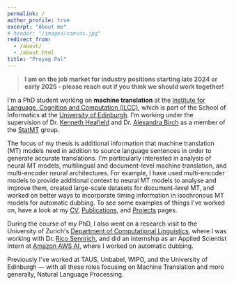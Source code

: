 ```yaml
---
permalink: /
author_profile: true
excerpt: "About me"
# header: "/images/canvas.jpg"
redirect_from: 
  - /about/
  - /about.html
title: "Proyag Pal"
---
```


> **I am on the job market for industry positions starting late 2024 or early 2025 - please reach out if you think we should work together!**

I'm a PhD student working on **machine translation** at the [Institute for Language, Cognition and Computation (ILCC)](http://web.inf.ed.ac.uk/ilcc), which is part of the School of Informatics at the [University of Edinburgh](https://www.ed.ac.uk/). I'm working under the supervision of Dr. [Kenneth Heafield](https://kheafield.com/) and Dr. [Alexandra Birch](https://sites.google.com/view/alexandra-birch) as a member of the [StatMT](https://www.wiki.ed.ac.uk/display/statmt/People) group.

The focus of my thesis is additional information that machine translation (MT) models need in addition to source language sentences in order to generate accurate translations. I'm particularly interested in analysis of neural MT models, multilingual and document-level machine translation, and multi-encoder neural architectures. For example, I have used multi-encoder models to provide additional context to neural MT models to analyse and improve them, created large-scale datasets for document-level MT, and worked on better ways to incorporate timing information in isochronous MT models for automatic dubbing. To see some examples of things I've worked on, have a look at my [CV](/cv), [Publications](/publications), and [Projects](/projects) pages.

During the course of my PhD, I also went on a research visit to the University of Zurich's [Department of Computational Linguistics](https://www.cl.uzh.ch/en/research-groups/texttechnologies.html), where I was working with Dr. [Rico Sennrich](https://www.cl.uzh.ch/de/about-us/people/team/compling/sennrich.html), and did an internship as an Applied Scientist Intern at [Amazon AWS AI](https://aws.amazon.com/ai/), where I worked on automatic dubbing.

Previously I've worked at TAUS, Unbabel, WIPO, and the University of Edinburgh — with all these roles focusing on Machine Translation and more generally, Natural Language Processing.

